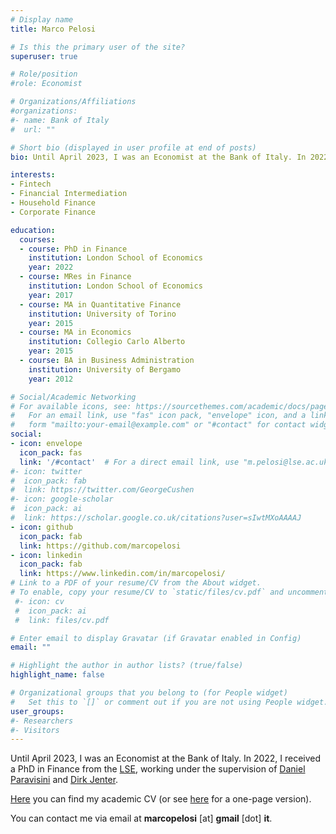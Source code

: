 ```yaml
---
# Display name
title: Marco Pelosi

# Is this the primary user of the site?
superuser: true

# Role/position
#role: Economist

# Organizations/Affiliations
#organizations:
#- name: Bank of Italy
#  url: ""

# Short bio (displayed in user profile at end of posts)
bio: Until April 2023, I was an Economist at the Bank of Italy. In 2022, I obtained a PhD in Finance from the London School of Economics.

interests:
- Fintech
- Financial Intermediation
- Household Finance
- Corporate Finance

education:
  courses:
  - course: PhD in Finance
    institution: London School of Economics
    year: 2022 
  - course: MRes in Finance
    institution: London School of Economics
    year: 2017
  - course: MA in Quantitative Finance
    institution: University of Torino
    year: 2015
  - course: MA in Economics
    institution: Collegio Carlo Alberto
    year: 2015
  - course: BA in Business Administration
    institution: University of Bergamo
    year: 2012

# Social/Academic Networking
# For available icons, see: https://sourcethemes.com/academic/docs/page-builder/#icons
#   For an email link, use "fas" icon pack, "envelope" icon, and a link in the
#   form "mailto:your-email@example.com" or "#contact" for contact widget.
social:
- icon: envelope
  icon_pack: fas
  link: '/#contact'  # For a direct email link, use "m.pelosi@lse.ac.uk".
#- icon: twitter
#  icon_pack: fab
#  link: https://twitter.com/GeorgeCushen
#- icon: google-scholar
#  icon_pack: ai
#  link: https://scholar.google.co.uk/citations?user=sIwtMXoAAAAJ
- icon: github
  icon_pack: fab
  link: https://github.com/marcopelosi
- icon: linkedin
  icon_pack: fab
  link: https://www.linkedin.com/in/marcopelosi/
# Link to a PDF of your resume/CV from the About widget.
# To enable, copy your resume/CV to `static/files/cv.pdf` and uncomment the lines below.
 #- icon: cv
 #  icon_pack: ai
 #  link: files/cv.pdf

# Enter email to display Gravatar (if Gravatar enabled in Config)
email: ""

# Highlight the author in author lists? (true/false)
highlight_name: false

# Organizational groups that you belong to (for People widget)
#   Set this to `[]` or comment out if you are not using People widget.
user_groups:
#- Researchers
#- Visitors
---
```


Until April 2023, I was an Economist at the Bank of Italy. In 2022, I received a PhD in Finance from the [LSE](http://www.lse.ac.uk/), working under the supervision of [Daniel Paravisini](https://sites.google.com/site/paravisinidaniel/home) and [Dirk Jenter](https://personal.lse.ac.uk/jenter/).

[Here](files/CV_Long_Jul2022.pdf) you can find my academic CV (or see [here](files/CV_Short_Jul2022.pdf) for a one-page version).

You can contact me via email at **marcopelosi** [at] **gmail** [dot] **it**.